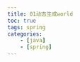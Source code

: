 ```yaml
---
title: 01动态生成world
toc: true
tags: spring
categories: 
    - [java]
    - [spring]
---
```



##  

<!--more-->




```java

```